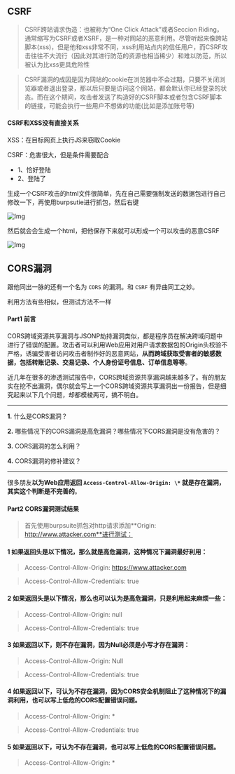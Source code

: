 ## CSRF

> CSRF跨站请求伪造：也被称为“One Click Attack”或者Seccion Riding，通常缩写为CSRF或者XSRF，是一种对网站的恶意利用。尽管听起来像跨站脚本(xss)，但是他和xss非常不同，xss利用站点内的信任用户，而CSRF攻击往往不大流行（因此对其进行防范的资源也相当稀少）和难以防范，所以被认为比xss更具危险性

> CSRF漏洞的成因是因为网站的cookie在浏览器中不会过期，只要不关闭浏览器或者退出登录，那以后只要是访问这个网站，都会默认你已经登录的状态。而在这个期间，攻击者发送了构造好的CSRF脚本或者包含CSRF脚本的链接，可能会执行一些用户不想做的功能(比如是添加账号等)

#### CSRF和XSS没有直接关系

XSS：在目标网页上执行JS来窃取Cookie

CSRF：危害很大，但是条件需要配合

* 1、恰好登陆
* 2、登陆了

生成一个CSRF攻击的html文件很简单，先在自己需要强制发送的数据包进行自己修改一下，再使用burpsutie进行抓包，然后右键

![Img](https://joker-1317382260.cos.ap-guangzhou.myqcloud.com/202304201602036.webp)

然后就会会生成一个html，把他保存下来就可以形成一个可以攻击的恶意CSRF

![Img](https://joker-1317382260.cos.ap-guangzhou.myqcloud.com/202304201603487.webp)

## CORS漏洞

跟他同出一脉的还有一个名为 `CORS` 的漏洞。和 `CSRF` 有异曲同工之妙。

利用方法有些相似，但测试方法不一样

#### **Part1 前言**

CORS跨域资源共享漏洞与JSONP劫持漏洞类似，都是程序员在解决跨域问题中进行了错误的配置。攻击者可以利用Web应用对用户请求数据包的Origin头校验不严格，诱骗受害者访问攻击者制作好的恶意网站，**从而跨域获取受害者的敏感数据，包括转账记录、交易记录、个人身份证号信息、订单信息等等**。

近几年在很多的渗透测试报告中，CORS跨域资源共享漏洞越来越多了。有的朋友实在挖不出漏洞，偶尔就会写上一个CORS跨域资源共享漏洞出一份报告，但是细究起来以下几个问题，却都模棱两可，搞不明白。

---

**1.** 什么是CORS漏洞？

**2.** 哪些情况下的CORS漏洞是高危漏洞？哪些情况下CORS漏洞是没有危害的？

**3.** CORS漏洞的怎么利用？

**4.** CORS漏洞的修补建议？

---

很多朋友**以为Web应用返回 `Access-Control-Allow-Origin: \*` 就是存在漏洞，其实这个判断是不完善的**。



####  **Part2 CORS漏洞测试结果**

> 首先使用burpsuite抓包对http请求添加**Origin: http://www.attacker.com**进行测试：



####  **1**  如果返回头是以下情况，那么就是高危漏洞，这种情况下漏洞最好利用：

> Access-Control-Allow-Origin: https://www.attacker.com

> Access-Control-Allow-Credentials: true



####  **2**  如果返回头是以下情况，那么也可以认为是高危漏洞，只是利用起来麻烦一些：

> Access-Control-Allow-Origin: null

> Access-Control-Allow-Credentials: true



####  **3**  如果返回以下，则不存在漏洞，因为Null必须是小写才存在漏洞：

> Access-Control-Allow-Origin: Null

> Access-Control-Allow-Credentials: true



####  **4**  如果返回以下，可认为不存在漏洞，因为CORS安全机制阻止了这种情况下的漏洞利用，也可以写上低危的CORS配置错误问题。

> Access-Control-Allow-Origin: *

> Access-Control-Allow-Credentials: true



####  **5**  如果返回以下，可认为不存在漏洞，也可以写上低危的CORS配置错误问题。

> Access-Control-Allow-Origin: *
